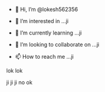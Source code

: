 - 👋 Hi, I’m @lokesh562356
- 👀 I’m interested in ...ji

- 🌱 I’m currently learning ...ji
- 💞️ I’m looking to collaborate on ...ji
- 📫 How to reach me ...ji

<!---ji
lokesh562356/lokesh562356 is a ✨ special ✨ repository because its `README.md` (this file) appears on your GitHub profile.
You can click the Preview link to take a look at your changes.
--->lok lok 
ji
ji
ji
no
ok

